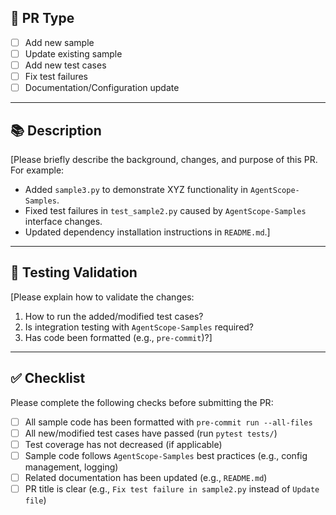 ## 📝 PR Type

- [ ] Add new sample
- [ ] Update existing sample
- [ ] Add new test cases
- [ ] Fix test failures
- [ ] Documentation/Configuration update

---

## 📚 Description

[Please briefly describe the background, changes, and purpose of this PR. For example:
- Added `sample3.py` to demonstrate XYZ functionality in `AgentScope-Samples`.
- Fixed test failures in `test_sample2.py` caused by `AgentScope-Samples` interface changes.
- Updated dependency installation instructions in `README.md`.]

---

## 🧪 Testing Validation

[Please explain how to validate the changes:
1. How to run the added/modified test cases?
2. Is integration testing with `AgentScope-Samples` required?
3. Has code been formatted (e.g., `pre-commit`)?]

---

## ✅ Checklist

Please complete the following checks before submitting the PR:

- [ ] All sample code has been formatted with `pre-commit run --all-files`
- [ ] All new/modified test cases have passed (run `pytest tests/`)
- [ ] Test coverage has not decreased (if applicable)
- [ ] Sample code follows `AgentScope-Samples` best practices (e.g., config management, logging)
- [ ] Related documentation has been updated (e.g., `README.md`)
- [ ] PR title is clear (e.g., `Fix test failure in sample2.py` instead of `Update file`)